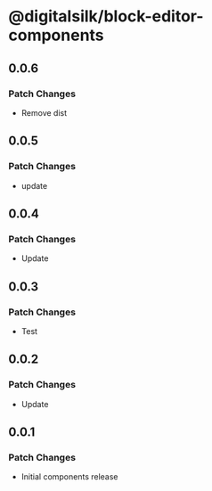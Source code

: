 # @digitalsilk/block-editor-components

## 0.0.6

### Patch Changes

- Remove dist

## 0.0.5

### Patch Changes

- update

## 0.0.4

### Patch Changes

- Update

## 0.0.3

### Patch Changes

- Test

## 0.0.2

### Patch Changes

- Update

## 0.0.1

### Patch Changes

- Initial components release
